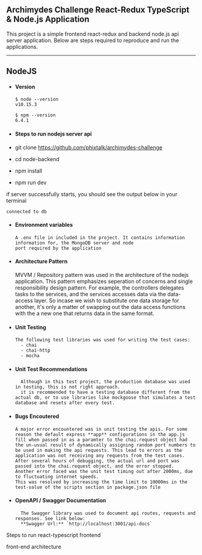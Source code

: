 ## Archimydes Challenge React-Redux TypeScript & Node.js Application

This project is a simple frontend react-redux and backend node.js api server application.
Below are steps required to reproduce and run the applications.

---

## NodeJS

- #### Version

      $ node --version
      v10.15.3

      $ npm --version
      6.4.1

- #### Steps to run nodejs server api

- git clone https://github.com/phixtalk/archimydes-challenge
- cd node-backend
- npm install
- npm run dev

if server successfully starts, you should see the output below in your terminal

    connected to db

- #### Environment variables

      A .env file in included in the project. It contains information information for, the MongoDB server and node
      port required by the application

- #### Architecture Pattern

  MVVM / Repository pattern was used in the architecture of the nodejs application. This pattern emphasizes seperation of concerns and single responsibility design pattern. For example, the controllers delegates tasks to the services, and the services accesses data via the data-access layer. So incase we wish to substitute one data storage for another, it's only a matter of swapping out the data access functions with the a new one that returns data in the same format.

- #### Unit Testing

      The following test libraries was used for writing the test cases:
        - chai
        - chai-http
        - mocha

- #### Unit Test Recommendations

        Although in this test project, the production database was used in testing, this is not right approach.
        it is recommended to have a testing database different from the actual db, or to use libraries like mockgoose that simulates a test database and resets after every test.

- #### Bugs Encoutered

      A major error encountered was in unit testing the apis. For some reason the default express **app** configurations in the app.js fill when passed in as a paramter to the chai.request object had the un-usual result of dynamically assigning random port numbers to be used in making the api requests. This lead to errors as the application was not receiving any requests from the test cases.
      After several hours of debugging, the actual url and port was passed into the chai.request object, and the error stopped.
      Another error faced was the unit test timing out after 2000ms, due to fluctuating internet speeds.
      This was resolved by increasing the time limit to 10000ms in the test-value of the scripts section in package.json file

- #### OpenAPI / Swagger Documentation

        The Swagger library was used to document api routes, requests and responses. See link below:
        **Swagger Url:** `http://localhost:3001/api-docs`

Steps to run react-typescript frontend

front-end architecture
